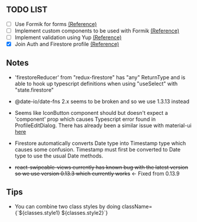 ## TODO LIST

- [ ] Use Formik for forms [(Reference)](https://github.com/benawad/react-formik-example)
- [ ] Implement custom components to be used with Formik [(Reference)](https://github.com/benawad/react-formik-example)
- [ ] Implement validation using Yup [(Reference)](https://github.com/benawad/react-formik-example)
- [x] Join Auth and Firestore profile [(Reference)](https://github.com/benawad/react-formik-example)

## Notes

- 'firestoreReducer' from "redux-firestore" has "any" ReturnType and is able to hook up typescript definitions when using "useSelect" with "state.firestore"
- @date-io/date-fns 2.x seems to be broken and so we use 1.3.13 instead

- Seems like IconButton component should but doesn't expect a 'component' prop which causes Typescript error found in ProfileEditDialog.
  There has already been a similar issue with material-ui [here](https://github.com/mui-org/material-ui/issues/19068)

- Firestore automatically converts Date type into Timestamp type which causes some confusion. Timestamp must first be converted to Date type to use the usual Date methods.

- ~~react-swipeable-views currently has known bug with the latest version so we use version 0.13.3 which currently works~~ &larr; Fixed from 0.13.9

## Tips

- You can combine two class styles by doing className={\`${classes.style1} ${classes.style2}\`}
